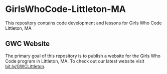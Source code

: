 # GirlsWhoCode-Littleton-MA
This repository contains code development and lessons for Girls Who Code Littleton, MA
## GWC Website
The primary goal of this repository is to publish a website for the Girls Who Code program in Littleton, MA.
To check out our latest website visit [bit.ly/GWCLittleton](http://bit.ly/GWCLittleton).
